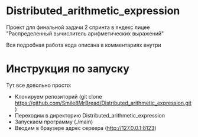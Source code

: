 # Distributed_arithmetic_expression

Проект для финальной задачи 2 спринта в яндекс лицее "Распределенный вычислитель арифметических выражений"

Вся подробная работа кода описана в комментариях внутри

# Инструкция по запуску

Тут все довольно просто:

- Клонируем репозиторий (git clone https://github.com/Smile8MrBread/Distributed_arithmetic_expression.git)
- Переходим в директорию Distributed_arithmetic_expression
- Запускаем программу (./main)
- Вводим в браузере адрес сервера (http://127.0.0.1:8123)
